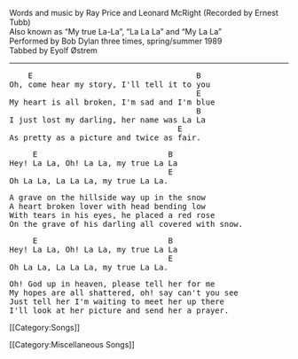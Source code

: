 Words and music by Ray Price and Leonard McRight (Recorded by Ernest
Tubb)<br>
Also known as “My true La-La”, “La La La” and “My La La”<br>
Performed by Bob Dylan three times, spring/summer 1989<br>
Tabbed by Eyolf Østrem

----
<pre class="verse">
    E                                   B
Oh, come hear my story, I'll tell it to you
                                        E
My heart is all broken, I'm sad and I'm blue
                                        B
I just lost my darling, her name was La La
                                    E
As pretty as a picture and twice as fair.
</pre>

<pre class="refrain">
     E                            B
Hey! La La, Oh! La La, my true La La
                                  E
Oh La La, La La La, my true La La.
</pre>

<pre class="verse">
A grave on the hillside way up in the snow
A heart broken lover with head bending low
With tears in his eyes, he placed a red rose
On the grave of his darling all covered with snow.
</pre>

<pre class="refrain">
     E                            B
Hey! La La, Oh! La La, my true La La
                                  E
Oh La La, La La La, my true La La.
</pre>

<pre class="verse">
Oh! God up in heaven, please tell her for me
My hopes are all shattered, oh! say can't you see
Just tell her I'm waiting to meet her up there
I'll look at her picture and send her a prayer.
</pre>

[[Category:Songs]]

[[Category:Miscellaneous Songs]]